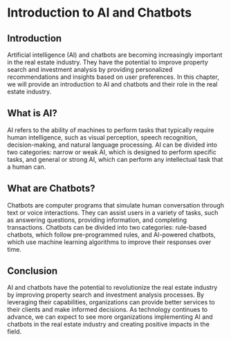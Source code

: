 Introduction to AI and Chatbots
======================================================================================

Introduction
------------

Artificial intelligence (AI) and chatbots are becoming increasingly important in the real estate industry. They have the potential to improve property search and investment analysis by providing personalized recommendations and insights based on user preferences. In this chapter, we will provide an introduction to AI and chatbots and their role in the real estate industry.

What is AI?
-----------

AI refers to the ability of machines to perform tasks that typically require human intelligence, such as visual perception, speech recognition, decision-making, and natural language processing. AI can be divided into two categories: narrow or weak AI, which is designed to perform specific tasks, and general or strong AI, which can perform any intellectual task that a human can.

What are Chatbots?
------------------

Chatbots are computer programs that simulate human conversation through text or voice interactions. They can assist users in a variety of tasks, such as answering questions, providing information, and completing transactions. Chatbots can be divided into two categories: rule-based chatbots, which follow pre-programmed rules, and AI-powered chatbots, which use machine learning algorithms to improve their responses over time.

Conclusion
----------

AI and chatbots have the potential to revolutionize the real estate industry by improving property search and investment analysis processes. By leveraging their capabilities, organizations can provide better services to their clients and make informed decisions. As technology continues to advance, we can expect to see more organizations implementing AI and chatbots in the real estate industry and creating positive impacts in the field.


